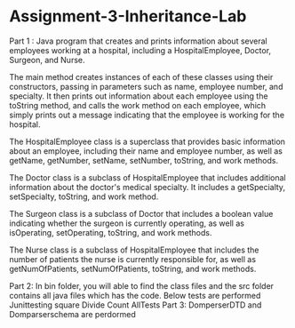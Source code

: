 # Assignment-3-Inheritance-Lab
Part 1 :
Java program that creates and prints information about several employees working at a hospital, including a HospitalEmployee, Doctor, Surgeon, and Nurse.

The main method creates instances of each of these classes using their constructors, passing in parameters such as name, employee number, and specialty. It then prints out information about each employee using the toString method, and calls the work method on each employee, which simply prints out a message indicating that the employee is working for the hospital.

The HospitalEmployee class is a superclass that provides basic information about an employee, including their name and employee number, as well as getName, getNumber, setName, setNumber, toString, and work methods.

The Doctor class is a subclass of HospitalEmployee that includes additional information about the doctor's medical specialty. It includes a getSpecialty, setSpecialty, toString, and work method.

The Surgeon class is a subclass of Doctor that includes a boolean value indicating whether the surgeon is currently operating, as well as isOperating, setOperating, toString, and work methods.

The Nurse class is a subclass of HospitalEmployee that includes the number of patients the nurse is currently responsible for, as well as getNumOfPatients, setNumOfPatients, toString, and work methods.

Part 2:
In bin folder, you will able to find the class files and the src folder contains all java files which has the code. Below tests are performed
Junittesting
square
Divide
Count
AllTests
Part 3: 
DomperserDTD and Domparserschema are perdormed 

